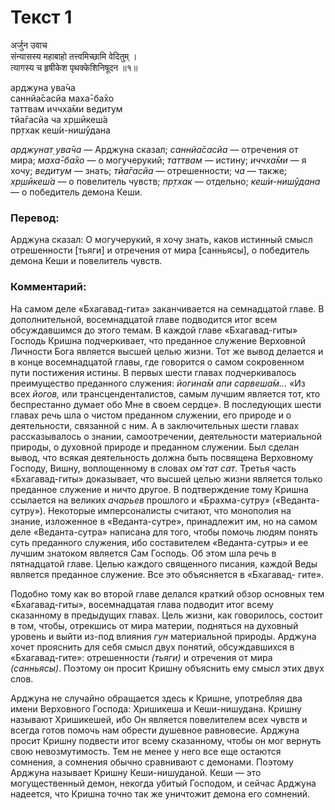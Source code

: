 # Текст 1

अर्जुन उवाच  
संन्यासस्य महाबाहो तत्त्वमिच्छामि वेदितुम् ।  
त्यागस्य च हृषीकेश पृथक्केशिनिषूदन ॥१॥

арджуна ува̄ча  
саннйа̄сасйа маха̄-ба̄хо  
таттвам иччха̄ми ведитум  
тйа̄гасйа ча хр̣шӣкеш́а  
пр̣тхак кеш́и-нишӯдана

_арджунат̣ ува̄ча_ — Арджуна сказал; _саннйа̄сасйа_ — отречения от мира; _маха̄-ба̄хо_ — о могучерукий; _таттвам_ — истину; _иччха̄ми_ — я хочу; _ведитум_ — знать; _тйа̄гасйа_ — отрешенности; _ча_ — также; _хр̣шӣкеш́а_ — о повелитель чувств; _пр̣тхак_ — отдельно; _кеш́и-нишӯдана_ — о победитель демона Кеши.

### Перевод:

Арджуна сказал: О могучерукий, я хочу знать, каков истинный смысл отрешенности [тьяги] и отречения от мира [санньясы], о победитель демона Кеши и повелитель чувств.

### Комментарий:

На самом деле «Бхагавад-гита» заканчивается на семнадцатой главе. В дополнительной, восемнадцатой главе подводится итог всем обсуждавшимся до этого темам. В каждой главе «Бхагавад-гиты» Господь Кришна подчеркивает, что преданное служение Верховной Личности Бога является высшей целью жизни. Тот же вывод делается и в конце восемнадцатой главы, где говорится о самом сокровенном пути постижения истины. В первых шести главах подчеркивалось преимущество преданного служения: _йогина̄м апи сарвеша̄м..._ «Из всех _йогов,_ или трансценденталистов, самым лучшим является тот, кто беспрестанно думает обо Мне в своем сердце». В последующих шести главах речь шла о чистом преданном служении, его природе и о деятельности, связанной с ним. А в заключительных шести главах рассказывалось о знании, самоотречении, деятельности материальной природы, о духовной природе и преданном служении. Был сделан вывод, что всякая деятельность должна быть посвящена Верховному Господу, Вишну, воплощенному в словах _ом̇ тат сат_. Третья часть «Бхагавад-гиты» доказывает, что высшей целью жизни является только преданное служение и ничто другое. В подтверждение тому Кришна ссылается на великих _ачарьев_ прошлого и «Брахма-сутру» («Веданта-сутру»). Некоторые имперсоналисты считают, что монополия на знание, изложенное в «Веданта-сутре», принадлежит им, но на самом деле «Веданта-сутра» написана для того, чтобы помочь людям понять суть преданного служения, ибо составителем «Веданта-сутры» и ее лучшим знатоком является Сам Господь. Об этом шла речь в пятнадцатой главе. Целью каждого священного писания, каждой Веды является преданное служение. Все это объясняется в «Бхагавад- гите».

Подобно тому как во второй главе делался краткий обзор основных тем «Бхагавад-гиты», восемнадцатая глава подводит итог всему сказанному в предыдущих главах. Цель жизни, как говорилось, состоит в том, чтобы, отрекшись от мира материи, подняться на духовный уровень и выйти из-под влияния _гун_ материальной природы. Арджуна хочет прояснить для себя смысл двух понятий, обсуждавшихся в «Бхагавад-гите»: отрешенности _(тьяги)_ и отречения от мира _(санньясы)_. Поэтому он просит Кришну объяснить ему смысл этих двух слов.

Арджуна не случайно обращается здесь к Кришне, употребляя два имени Верховного Господа: Хришикеша и Кеши-нишудана. Кришну называют Хришикешей, ибо Он является повелителем всех чувств и всегда готов помочь нам обрести душевное равновесие. Арджуна просит Кришну подвести итог всему сказанному, чтобы он мог вернуть свою невозмутимость. Тем не менее у него все еще остаются сомнения, а сомнения обычно сравнивают с демонами. Поэтому Арджуна называет Кришну Кеши-нишуданой. Кеши — это могущественный демон, некогда убитый Господом, и сейчас Арджуна надеется, что Кришна точно так же уничтожит демона его сомнений.